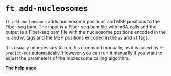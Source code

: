 # `ft add-nucleosomes`

`ft add-nucleosomes` adds nucleosome positions and MSP positions to the Fiber-seq bam. The input is a Fiber-seq bam file with m6A calls and the output is a Fiber-seq bam file with the nucleosome positions encoded in the `ns` and `nl` tags and the MSP positions encoded in the `as` and `al` tags.

It is usually unnecessary to run this command manually, as it is called by `ft predict-m6a` automatically. However, you can run it manually if you want to adjust the parameters of the nucleosome calling algorithm.

[**The help page**](../help.md#ft-add-nucleosomes)